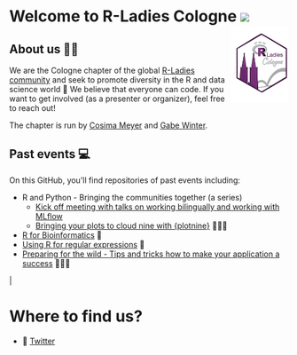 # Welcome to R-Ladies Cologne <img src="https://raw.githubusercontent.com/thepranaygupta/thepranaygupta/main/src/wave.gif" width="30px"> <img src='https://github.com/rladiescologne/.github/blob/main/profile/R-Ladies_Cologne.png' align="right" height="139" />  

## About us 👩‍💻

We are the Cologne chapter of the global [R-Ladies community](https://twitter.com/rladiesglobal) and seek to promote diversity in the R and data science world 💜 
We believe that everyone can code. If you want to get involved (as a presenter or organizer), feel free to reach out! 

The chapter is run by [Cosima Meyer](https://twitter.com/cosima_meyer) and [Gabe Winter](https://twitter.com/gbwinter). 

## Past events 💻

On this GitHub, you'll find repositories of past events including:

- R and Python - Bringing the communities together (a series)
   - [Kick off meeting with talks on working bilingually and working with MLflow](https://github.com/rladiescologne/r-and-python-bridging-communities)
   - [Bringing your plots to cloud nine with {plotnine}](https://github.com/rladiescologne/plotnine) 👩🏻‍🎨
- [R for Bioinformatics](https://github.com/rladiescologne/R-for-Bioinformatics) 🧬
- [Using R for regular expressions](https://github.com/rladiescologne/Using-R-for-Regular-Expressions) 💬
- [Preparing for the wild - Tips and tricks how to make your application a success](https://youtu.be/uwJAwpFfZjU) 👩🏼‍💼

|


# Where to find us?
- 🐥 [Twitter](https://twitter.com/rladies_cologne)
